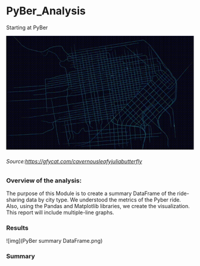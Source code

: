 # PyBer_Analysis
Starting at PyBer

![img](CavernousLeafyJuliabutterfly-mobile.gif)

###### Source:https://gfycat.com/cavernousleafyjuliabutterfly

### Overview of the analysis:
The purpose of this Module is to create a summary DataFrame of the ride-sharing data by city type. We understood the metrics of the Pyber ride. Also, using the Pandas and Matplotlib libraries, we create the visualization. This report will include multiple-line graphs.

### Results
![img](PyBer summary DataFrame.png)

### Summary
